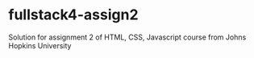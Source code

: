 # fullstack4-assign2
Solution for assignment 2 of HTML, CSS, Javascript course from Johns Hopkins University
